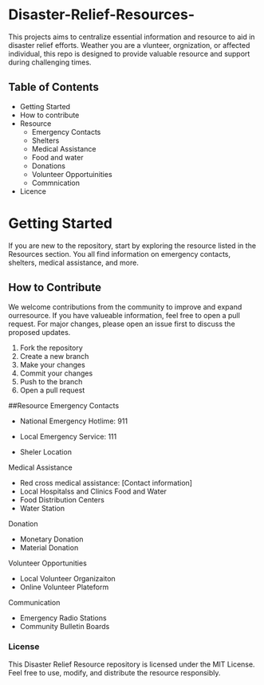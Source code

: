 # Disaster-Relief-Resources-
This projects aims to centralize essential information and resource to aid in disaster relief efforts. Weather you are a vlunteer, orgnization, or affected individual, this repo is designed to provide valuable resource and support during challenging times.
## Table of Contents
- Getting Started
- How to contribute
- Resource
    - Emergency Contacts
    - Shelters
    - Medical Assistance
    - Food and water
    - Donations
    - Volunteer Opportuinities
    - Commnication
- Licence

# Getting Started

If you are new to the repository, start by exploring the resource listed in the Resources section. You all find information on emergency contacts, shelters, medical assistance, and more.

## How to Contribute

We welcome contributions from the community to improve and expand ourresource. If you have valueable information, feel free to open a pull request. For major changes, please open an issue first to discuss the proposed updates.
1. Fork the repository
2. Create a new branch
3. Make your changes
4. Commit your changes
5. Push to the branch
6. Open a pull request

##Resource 
Emergency Contacts

- National Emergency Hotlime: 911
- Local Emergency Service: 111

- Sheler Location

Medical Assistance
- Red cross medical assistance: [Contact information]
- Local Hospitalss and Clinics
Food and Water
- Food Distribution Centers
- Water Station

Donation
- Monetary Donation
- Material Donation

Volunteer Opportunities
- Local Volunteer Organizaiton
- Online Volunteer Plateform

Communication
- Emergency Radio Stations
- Community Bulletin Boards

### License

This Disaster Relief Resource repository is licensed under the MIT License. Feel free to use, modify, and distribute the resource responsibly.



